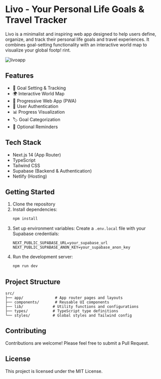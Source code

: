 # Livo - Your Personal Life Goals & Travel Tracker

Livo is a minimalist and inspiring web app designed to help users define, organize, and track their personal life goals and travel experiences. It combines goal-setting functionality with an interactive world map to visualize your global footp!
rint.

![livoapp](https://github.com/user-attachments/assets/481d96b0-dc3b-4df2-8b26-20ef69eb9239)

## Features

- 🎯 Goal Setting & Tracking
- 🌍 Interactive World Map
- 📱 Progressive Web App (PWA)
- 🔐 User Authentication
- 📊 Progress Visualization
- 🏷️ Goal Categorization
- 🔔 Optional Reminders

## Tech Stack

- Next.js 14 (App Router)
- TypeScript
- Tailwind CSS
- Supabase (Backend & Authentication)
- Netlify (Hosting)

## Getting Started

1. Clone the repository
2. Install dependencies:
   ```bash
   npm install
   ```
3. Set up environment variables:
   Create a `.env.local` file with your Supabase credentials:
   ```
   NEXT_PUBLIC_SUPABASE_URL=your_supabase_url
   NEXT_PUBLIC_SUPABASE_ANON_KEY=your_supabase_anon_key
   ```
4. Run the development server:
   ```bash
   npm run dev
   ```

## Project Structure

```
src/
├── app/              # App router pages and layouts
├── components/       # Reusable UI components
├── lib/             # Utility functions and configurations
├── types/           # TypeScript type definitions
└── styles/          # Global styles and Tailwind config
```

## Contributing

Contributions are welcome! Please feel free to submit a Pull Request.

## License

This project is licensed under the MIT License.
